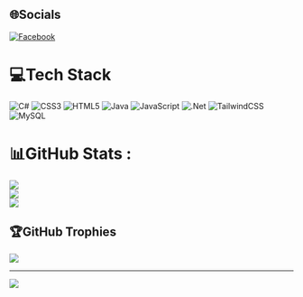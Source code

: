 
## 🌐Socials
[![Facebook](https://img.shields.io/badge/Facebook-%231877F2.svg?logo=Facebook&logoColor=white)](https://facebook.com/https://www.facebook.com/Na0ru535) 

# 💻Tech Stack
![C#](https://img.shields.io/badge/c%23-%23239120.svg?style=flat-square&logo=c-sharp&logoColor=white) ![CSS3](https://img.shields.io/badge/css3-%231572B6.svg?style=flat-square&logo=css3&logoColor=white) ![HTML5](https://img.shields.io/badge/html5-%23E34F26.svg?style=flat-square&logo=html5&logoColor=white) ![Java](https://img.shields.io/badge/java-%23ED8B00.svg?style=flat-square&logo=java&logoColor=white) ![JavaScript](https://img.shields.io/badge/javascript-%23323330.svg?style=flat-square&logo=javascript&logoColor=%23F7DF1E) ![.Net](https://img.shields.io/badge/.NET-5C2D91?style=flat-square&logo=.net&logoColor=white) ![TailwindCSS](https://img.shields.io/badge/tailwindcss-%2338B2AC.svg?style=flat-square&logo=tailwind-css&logoColor=white) ![MySQL](https://img.shields.io/badge/mysql-%2300f.svg?style=flat-square&logo=mysql&logoColor=white)
# 📊GitHub Stats :
![](https://github-readme-stats.vercel.app/api?username=evileye2002&theme=radical&hide_border=false&include_all_commits=false&count_private=false)<br/>
![](https://github-readme-streak-stats.herokuapp.com/?user=evileye2002&theme=radical&hide_border=false)<br/>
![](https://github-readme-stats.vercel.app/api/top-langs/?username=evileye2002&theme=radical&hide_border=false&include_all_commits=false&count_private=false&layout=compact)

## 🏆GitHub Trophies
![](https://github-trophies.vercel.app/?username=evileye2002&theme=radical&no-frame=false&no-bg=false&margin-w=4)

---
[![](https://visitcount.itsvg.in/api?id=evileye2002&icon=5&color=4)](https://visitcount.itsvg.in)
